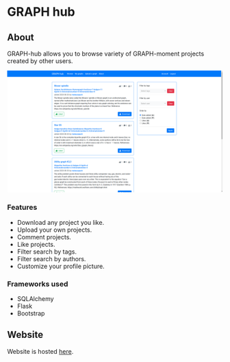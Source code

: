 # GRAPH hub
## About
GRAPH-hub allows you to browse variety of GRAPH-moment projects created by other users. 

<kbd>
    <img src="img/scr.png">
</kbd>

### Features
- Download any project you like.
- Upload your own projects.
- Comment projects.
- Like projects.
- Filter search by tags.
- Filter search by authors.
- Customize your profile picture.

### Frameworks used
- SQLAlchemy
- Flask
- Bootstrap

## Website
Website is hosted [here](http://40.113.65.249/).
